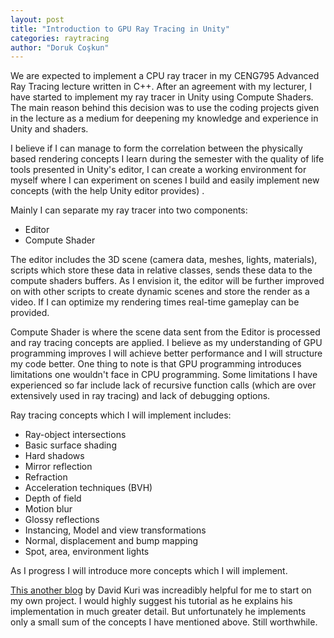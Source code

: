 ```yaml
---
layout: post
title: "Introduction to GPU Ray Tracing in Unity"
categories: raytracing
author: "Doruk Coşkun"
---
```


We are expected to implement a CPU ray tracer in my CENG795 Advanced Ray Tracing lecture written in C++. After an agreement with my lecturer, I have started to implement my ray tracer in Unity using Compute Shaders. The main reason behind this decision was to use the coding projects given in the lecture as a medium for deepening my knowledge and experience in Unity and shaders. 

I believe if I can manage to form the correlation between the physically based rendering concepts I learn during the semester with the quality of life tools presented in Unity's editor, I can create a working environment for myself where I can experiment on scenes I build and easily implement new concepts (with the help Unity editor provides) .

Mainly I can separate my ray tracer into two components:
- Editor
- Compute Shader

The editor includes the 3D scene (camera data, meshes, lights, materials), scripts which store these data in relative classes, sends these data to the compute shaders buffers. As I envision it, the editor will be further improved on with other scripts to create dynamic scenes and store the render as a video. If I can optimize my rendering times real-time gameplay can be provided.

Compute Shader is where the scene data sent from the Editor is processed and ray tracing concepts are applied. I believe as my understanding of GPU programming improves I will achieve better performance and I will structure my code better. One thing to note is that GPU programming introduces limitations one wouldn't face in CPU programming. Some limitations I have experienced so far include lack of recursive function calls (which are over extensively used in ray tracing) and lack of debugging options.

Ray tracing concepts which I will implement includes:
- Ray-object intersections
- Basic surface shading
- Hard shadows
- Mirror reflection
- Refraction
- Acceleration techniques (BVH)
- Depth of field
- Motion blur
- Glossy reflections
- Instancing, Model and view transformations
- Normal, displacement and bump mapping
- Spot, area, environment lights

As I progress I will introduce more concepts which I will implement.

[This another blog](http://blog.three-eyed-games.com/2018/05/03/gpu-ray-tracing-in-unity-part-1/) by David Kuri was increadibly helpful for me to start on my own project. I would highly suggest his tutorial as he explains his implementation in much greater detail. But unfortunately he implements only a small sum of the concepts I have mentioned above. Still worthwhile.
